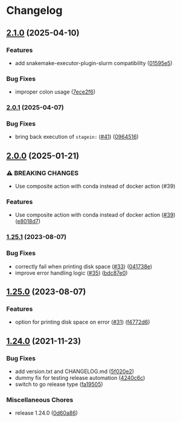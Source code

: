 # Changelog

## [2.1.0](https://www.github.com/benjibromberg/snakemake-github-action/compare/v2.0.1...v2.1.0) (2025-04-10)


### Features

* add snakemake-executor-plugin-slurm compatibility ([01595e5](https://www.github.com/benjibromberg/snakemake-github-action/commit/01595e501858e51245eb83c2776aaea2196c510d))


### Bug Fixes

* improper colon usage ([7ece2f6](https://www.github.com/benjibromberg/snakemake-github-action/commit/7ece2f6afb2a9bdf385d26130720c9279f281573))

### [2.0.1](https://www.github.com/snakemake/snakemake-github-action/compare/v2.0.0...v2.0.1) (2025-04-07)


### Bug Fixes

* bring back execution of `stagein:` ([#41](https://www.github.com/snakemake/snakemake-github-action/issues/41)) ([0964516](https://www.github.com/snakemake/snakemake-github-action/commit/0964516b6860bfb28f3b76b5e6b61dc50a57fab5))

## [2.0.0](https://www.github.com/snakemake/snakemake-github-action/compare/v1.25.1...v2.0.0) (2025-01-21)


### ⚠ BREAKING CHANGES

* Use composite action with conda instead of docker action (#39)

### Features

* Use composite action with conda instead of docker action ([#39](https://www.github.com/snakemake/snakemake-github-action/issues/39)) ([e8018d7](https://www.github.com/snakemake/snakemake-github-action/commit/e8018d7b51176b179010fed2e4902c0f920d1fe5))

### [1.25.1](https://www.github.com/snakemake/snakemake-github-action/compare/v1.25.0...v1.25.1) (2023-08-07)


### Bug Fixes

* correctly fail when printing disk space ([#33](https://www.github.com/snakemake/snakemake-github-action/issues/33)) ([041738e](https://www.github.com/snakemake/snakemake-github-action/commit/041738e12848c0e80d45ad4e82656d6090b64e34))
* improve error handling logic ([#35](https://www.github.com/snakemake/snakemake-github-action/issues/35)) ([bdc87e0](https://www.github.com/snakemake/snakemake-github-action/commit/bdc87e0b8a9a15af393c9ba271ab6fb7318e37bd))

## [1.25.0](https://www.github.com/snakemake/snakemake-github-action/compare/v1.24.0...v1.25.0) (2023-08-07)


### Features

* option for printing disk space on error ([#31](https://www.github.com/snakemake/snakemake-github-action/issues/31)) ([f4772d6](https://www.github.com/snakemake/snakemake-github-action/commit/f4772d66a211af0d1542b0d756189e1d025ae984))

## [1.24.0](https://www.github.com/snakemake/snakemake-github-action/compare/v1.23.0...v1.24.0) (2021-11-23)


### Bug Fixes

* add version.txt and CHANGELOG.md ([5f020e2](https://www.github.com/snakemake/snakemake-github-action/commit/5f020e2570029576947638d5cc12c33a49b3252e))
* dummy fix for testing release automation ([4240c6c](https://www.github.com/snakemake/snakemake-github-action/commit/4240c6c20af80f35c5e282e94aae432afd2b47aa))
* switch to go release type ([fa19505](https://www.github.com/snakemake/snakemake-github-action/commit/fa195051789ccd9a70c36d34bb0f6ca80478a3af))


### Miscellaneous Chores

* release 1.24.0 ([0d60a86](https://www.github.com/snakemake/snakemake-github-action/commit/0d60a86f388e02bbf40d1b90f2e280822534d468))
